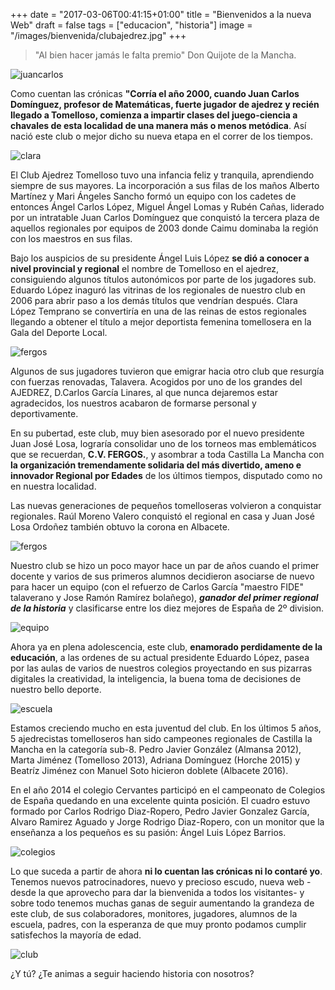 +++
date = "2017-03-06T00:41:15+01:00"
title = "Bienvenidos a la nueva Web"
draft = false
tags = ["educacion", "historia"]
image = "/images/bienvenida/clubajedrez.jpg"
+++

> "Al bien hacer jamás le falta premio" Don Quijote de la Mancha.

![juancarlos](/images/bienvenida/juacarlos.jpg)

Como cuentan las crónicas **"Corría el año 2000, cuando Juan Carlos Domínguez, profesor de Matemáticas, fuerte jugador de ajedrez y recién llegado a Tomelloso, comienza a impartir clases del juego-ciencia a chavales de esta localidad de una manera más o menos metódica**. Así nació este club o mejor dicho su nueva etapa en el correr de los tiempos.

![clara](/images/bienvenida/clara.JPG)

El Club Ajedrez Tomelloso tuvo una infancia feliz y tranquila, aprendiendo siempre de sus mayores. La incorporación a sus filas de los maños Alberto Martínez y Mari Ángeles Sancho formó un equipo con los cadetes de entonces Ángel Carlos López, Miguel Ángel Lomas y Rubén Cañas, liderado por un intratable Juan Carlos Domínguez que conquistó la tercera plaza de aquellos regionales por equipos de 2003 donde Caimu dominaba la región con los maestros en sus filas. 

Bajo los auspicios de su presidente Ángel Luis López **se dió a conocer a nivel provincial y regional** el nombre de Tomelloso en el ajedrez, consiguiendo algunos títulos autonómicos por parte de los jugadores sub. Eduardo López inaguró las vitrinas de los regionales de nuestro club en 2006 para abrir paso a los demás títulos que vendrían después. Clara López Temprano se convertiría en una de las reinas de estos regionales llegando a obtener el título a mejor deportista femenina tomellosera en la Gala del Deporte Local.

![fergos](/images/bienvenida/3equipos2003.JPG)

Algunos de sus jugadores tuvieron que emigrar hacia otro club que resurgía con fuerzas renovadas, Talavera. Acogidos por uno de los grandes del AJEDREZ, D.Carlos García Linares, al que nunca dejaremos estar agradecidos, los nuestros acabaron de formarse personal y deportivamente.

En su pubertad, este club, muy bien asesorado por el nuevo presidente Juan José Losa, lograría consolidar uno de los torneos mas emblemáticos que se recuerdan, **C.V. FERGOS.**, y asombrar a toda Castilla La Mancha con **la organización tremendamente solidaria del más divertido, ameno e innovador Regional por Edades** de los últimos tiempos, disputado como no en nuestra localidad.

Las nuevas generaciones de pequeños tomelloseras volvieron a conquistar regionales. Raúl Moreno Valero conquistó el regional en casa y Juan José Losa Ordoñez también obtuvo la corona en Albacete.

![fergos](/images/bienvenida/juanjo.JPG)

Nuestro club se hizo un poco mayor hace un par de años cuando el primer docente y varios de sus primeros alumnos decidieron asociarse de nuevo para hacer un equipo (con el refuerzo de Carlos García "maestro FIDE" talaverano y Jose Ramón Ramírez bolañego),  ***ganador del primer regional de la historia*** y clasificarse entre los diez mejores de España de 2º division.

![equipo](/images/bienvenida/equipo.jpg)

Ahora ya en plena adolescencia, este club, **enamorado perdidamente de la educación**, a las ordenes de su actual presidente Eduardo López, pasea por las aulas de varios de nuestros colegios proyectando en sus pizarras digitales la creatividad, la inteligencia, la buena toma de decisiones de nuestro bello deporte.

![escuela](/images/bienvenida/escuela.jpg)


Estamos creciendo mucho en esta juventud del club. En los últimos 5 años, 5 ajedrecistas tomelloseros han sido campeones regionales de Castilla la Mancha en la categoría sub-8. Pedro Javier González (Almansa 2012), Marta Jiménez (Tomelloso 2013), Adriana Domínguez (Horche 2015) y Beatríz Jiménez con Manuel Soto hicieron doblete (Albacete 2016).

En el año 2014 el colegio Cervantes participó en el campeonato de Colegios de España quedando en una excelente quinta posición. El cuadro estuvo formado por Carlos Rodrigo Diaz-Ropero, Pedro Javier Gonzalez García, Alvaro Ramirez Aguado y Jorge Rodrigo Diaz-Ropero, con un monitor que la enseñanza a los pequeños es su pasión: Ángel Luis López Barrios.

![colegios](/images/bienvenida/colegio_cervantes.JPG)

Lo que suceda a partir de ahora **ni lo cuentan las crónicas ni lo contaré yo**. Tenemos nuevos patrocinadores, nuevo y precioso escudo, nueva web -desde la que aprovecho para dar la bienvenida a todos los visitantes- y sobre todo tenemos muchas ganas de seguir aumentando la grandeza de este club, de sus colaboradores, monitores, jugadores, alumnos de la escuela, padres, con la esperanza de que muy pronto podamos cumplir satisfechos la mayoría de edad.

![club](/images/bienvenida/clubajedrez.jpg)

¿Y tú? ¿Te animas a seguir haciendo historia con nosotros?
